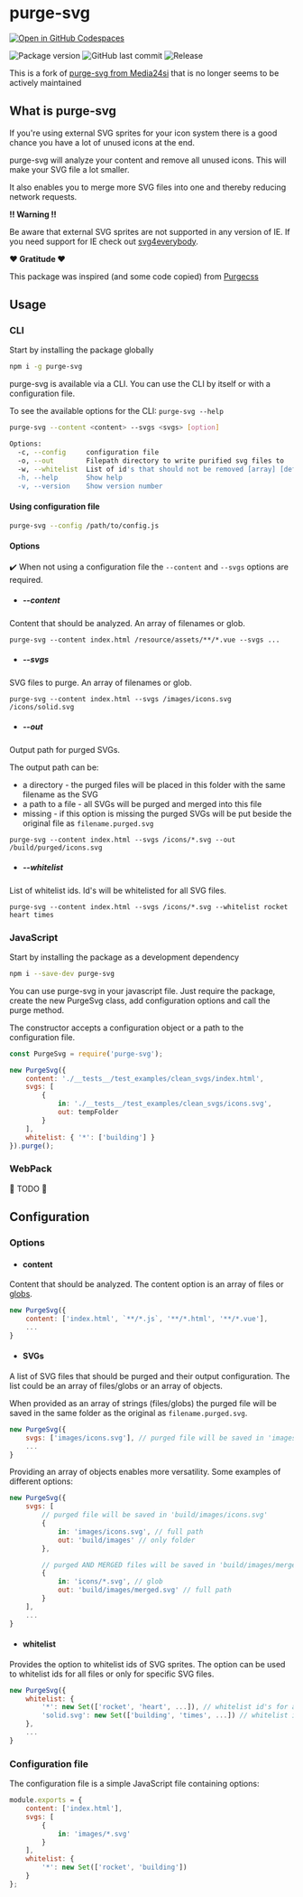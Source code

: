 # purge-svg

[![Open in GitHub Codespaces](https://github.com/codespaces/badge.svg)](https://github.com/codespaces/new?machine=basicLinux32gb&repo=411963580&ref=main)

![Package version](https://img.shields.io/github/package-json/v/Th3S4mur41/purge-svg)
![GitHub last commit](https://img.shields.io/github/last-commit/Th3S4mur41/purge-svg)
![Release](https://github.com/Th3S4mur41/purge-svg/actions/workflows/on_push.yml/badge.svg?branch=main)

This is a fork of [purge-svg from Media24si](https://github.com/Media24si/purge-svg) that is no longer seems to be actively maintained

## What is purge-svg

If you're using external SVG sprites for your icon system there is a good chance you have a lot of unused icons at the end.

purge-svg will analyze your content and remove all unused icons. This will make your SVG file a lot smaller.

It also enables you to merge more SVG files into one and thereby reducing network requests.

**:bangbang: Warning :bangbang:️**

Be aware that external SVG sprites are not supported in any version of IE. If you need support for IE check out [svg4everybody](https://github.com/jonathantneal/svg4everybody).

**:heart: Gratitude :heart:**

This package was inspired (and some code copied) from [Purgecss](https://github.com/FullHuman/purgecss)

## Usage

### CLI

Start by installing the package globally

```bash
npm i -g purge-svg
```

purge-svg is available via a CLI. You can use the CLI by itself or with a configuration file.

To see the available options for the CLI: `purge-svg --help`

```bash
purge-svg --content <content> --svgs <svgs> [option]

Options:
  -c, --config     configuration file                                   [string]
  -o, --out        Filepath directory to write purified svg files to    [string]
  -w, --whitelist  List of id's that should not be removed [array] [default: []]
  -h, --help       Show help                                           [boolean]
  -v, --version    Show version number                                 [boolean]
```

#### Using configuration file

```bash
purge-svg --config /path/to/config.js
```

#### Options

:heavy_check_mark: When not using a configuration file the `--content` and `--svgs` options are required.

- ##### --content

Content that should be analyzed. An array of filenames or glob.

`purge-svg --content index.html /resource/assets/**/*.vue --svgs ...`

- ##### --svgs

SVG files to purge. An array of filenames or glob.

`purge-svg --content index.html --svgs /images/icons.svg /icons/solid.svg`

- ##### --out

Output path for purged SVGs.

The output path can be:

- a directory - the purged files will be placed in this folder with the same filename as the SVG
- a path to a file - all SVGs will be purged and merged into this file
- missing - if this option is missing the purged SVGs will be put beside the original file as `filename.purged.svg`

`purge-svg --content index.html --svgs /icons/*.svg --out /build/purged/icons.svg`

- ##### --whitelist

List of whitelist ids. Id's will be whitelisted for all SVG files.

`purge-svg --content index.html --svgs /icons/*.svg --whitelist rocket heart times`

### JavaScript

Start by installing the package as a development dependency

```bash
npm i --save-dev purge-svg
```

You can use purge-svg in your javascript file. Just require the package, create the new PurgeSvg class, add configuration options and call the purge method.

The constructor accepts a configuration object or a path to the configuration file.

```javascript
const PurgeSvg = require('purge-svg');

new PurgeSvg({
	content: './__tests__/test_examples/clean_svgs/index.html',
	svgs: [
		{
			in: './__tests__/test_examples/clean_svgs/icons.svg',
			out: tempFolder
		}
	],
	whitelist: { '*': ['building'] }
}).purge();
```

### WebPack

:wrench: TODO :hammer:

## Configuration

### Options

- #### content

Content that should be analyzed. The content option is an array of files or [globs](https://github.com/isaacs/node-glob/blob/master/README.md#glob-primer).

```javascript
new PurgeSvg({
    content: ['index.html', `**/*.js`, '**/*.html', '**/*.vue'],
    ...
}
```

- #### SVGs

A list of SVG files that should be purged and their output configuration. The list could be an array of files/globs or an array of objects.

When provided as an array of strings (files/globs) the purged file will be saved in the same folder as the original as `filename.purged.svg`.

```javascript
new PurgeSvg({
    svgs: ['images/icons.svg'], // purged file will be saved in 'images/icons.purged.svg'
    ...
}
```

Providing an array of objects enables more versatility. Some examples of different options:

```javascript
new PurgeSvg({
    svgs: [
        // purged file will be saved in 'build/images/icons.svg'
        {
            in: 'images/icons.svg', // full path
            out: 'build/images' // only folder
        },

        // purged AND MERGED files will be saved in 'build/images/merged.svg'
        {
            in: 'icons/*.svg', // glob
            out: 'build/images/merged.svg' // full path
        }
    ],
    ...
}
```

- #### whitelist

Provides the option to whitelist ids of SVG sprites. The option can be used to whitelist ids for all files or only for specific SVG files.

```javascript
new PurgeSvg({
    whitelist: {
        '*': new Set(['rocket', 'heart', ...]), // whitelist id's for all files
        'solid.svg': new Set(['building', 'times', ...]) // whitelist id's only for a specific file
    },
    ...
}
```

### Configuration file

The configuration file is a simple JavaScript file containing options:

```javascript
module.exports = {
	content: ['index.html'],
	svgs: [
		{
			in: 'images/*.svg'
		}
	],
	whitelist: {
		'*': new Set(['rocket', 'building'])
	}
};
```
